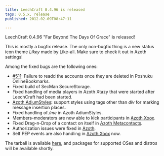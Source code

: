 ```yaml
---
title: LeechCraft 0.4.96 is released
tags: 0.5.x, release
published: 2012-02-09T08:47:11

---
```


LeechCraft 0.4.96 "Far Beyond The Days Of Grace" is released!

This is mostly a bugfix release. The only non-bugfix thing is a new
status icon theme *Likey* made by Like-all. Make sure to check it out in
Azoth settings!

Among the fixed bugs are the following ones:

- [\#511](http://dev.leechcraft.org/issues/511): Failure to readd the
  accounts once they are deleted in Poshuku OnlineBookmarks.
- Fixed build of SecMan SecureStorage.
- Fixed handling of media players in Azoth Xtazy that were started
  after LeechCraft had been started.
- [Azoth AdiumStyles](/plugins-azoth-adiumstyles): support styles
  using tags other than *div* for marking message insertion places.
- Fixed handling of */me* in Azoth AdiumStyles.
- Members-moderators are now able to kick participants in [Azoth
  Xoox](/plugins-azoth-xoox).
- Fixed Drag-n-Drop of a contact on itself in [Azoth
  Metacontacts](/plugins-azoth-metacontacts).
- Authorization issues were fixed in [Azoth](/plugins-azoth).
- Self PEP events are also handling in [Azoth
  Xoox](/plugins-azoth-xoox) now.

The tarball is available
[here](http://sourceforge.net/projects/leechcraft/files/LeechCraft/0.5.0/leechcraft-0.4.96.tar.xz/download),
and packages for supported OSes and distros will be available shortly.
